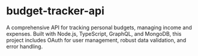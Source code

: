 # budget-tracker-api
A comprehensive API for tracking personal budgets, managing income and expenses. Built with Node.js, TypeScript, GraphQL, and MongoDB, this project includes OAuth for user management, robust data validation, and error handling.
